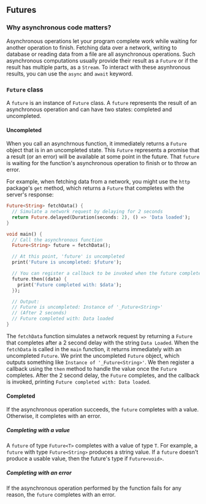 ## Futures
### Why asynchronous code matters?
Asynchronous operations let your program complete work while waiting for another operation to finish. Fetching data over a network, writing to database or reading data from a file are all asynchronous operations.
Such asynchronous computations usually provide their result as a `Future` or if the result has multiple parts, as a `Stream`. To interact with these asynhronous results, you can use the `async` and `await` keyword.
### `Future` class
A `future` is an instance of `Future` class. A `future` represents the result of an asynchronous operation and can have two states: completed and uncompleted.
#### Uncompleted
When you call an asynchrnous function, it immediately returns a `Future` object that is in an uncompleted state. This `Future` represents a promise that a result (or an error) will be available at some point in the future.
That `future` is waiting for the function's asynchronous operation to finish or to throw an error.

For example, when fetching data from a network, you might use the `http` package's `get` method, which returns a `Future` that completes with the server's response:
```dart
Future<String> fetchData() {
  // Simulate a network request by delaying for 2 seconds
  return Future.delayed(Duration(seconds: 2), () => 'Data loaded');
}

void main() {
  // Call the asynchronous function
  Future<String> future = fetchData();

  // At this point, 'future' is uncompleted
  print('Future is uncompleted: $future');

  // You can register a callback to be invoked when the future completes
  future.then((data) {
    print('Future completed with: $data');
  });

  // Output:
  // Future is uncompleted: Instance of '_Future<String>'
  // (After 2 seconds)
  // Future completed with: Data loaded
}
```
The `fetchData` function simulates a network request by returning a `Future` that completes after a 2 second delay with the string `Data Loaded`. When the `fetchData` is called in the `main` function, it returns immediately with an uncompleted `Future`. We print the uncompleted `Future` object, which outputs something like `Instance of '_Future<String>'`. We then register a callback using the `then` method to handle the value once the `Future` completes. After the 2 second delay, the `Future` completes, and the callback is invoked, printing `Future completed with: Data loaded`.
#### Completed
If the asynchronous operation succeeds, the `future` completes with a value. Otherwise, it completes with an error.
##### Completing with a value
A `future` of type `Future<T>` completes with a value of type `T`. For example, a `future` with type `Future<String>` produces a string value. If a `future` doesn't produce a usable value, then the future's type if `Future<void>`.
##### Completing with an error
If the asynchronous operation performed by the function fails for any reason, the `future` completes with an error.
